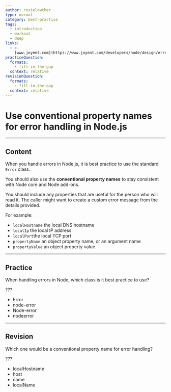 ```yaml
---
author: rosielowther
type: normal
category: best-practice
tags:
  - introduction
  - workout
  - deep
links:
  - >-
    [www.joyent.com](https://www.joyent.com/developers/node/design/errors){website}
practiceQuestion:
  formats:
    - fill-in-the-gap
  context: relative
revisionQuestion:
  formats:
    - fill-in-the-gap
  context: relative
---
```


# Use conventional property names for error handling in Node.js


---

## Content

When you handle errors in Node.js, it is best practice to use the standard `Error` class.

You should also use the **conventional property names** to stay consistent with Node core and Node add-ons.

You should include any properties that are useful for the person who will read it. The caller might want to create a custom error message from the details provided.

For example:

- `localHostname` the local DNS hostname
- `localIp` the local IP address
- `localPort`the local TCP port
- `propertyName` an object property name, or an argument name
- `propertyValue` an object property value


---

## Practice

When handling errors in Node, which class is it best practice to use?

???

- Error
- node-error
- Node-error
- nodeerror


---

## Revision

Which one would be a conventional property name for error handling?

???

- localHostname
- host
- name
- localName
